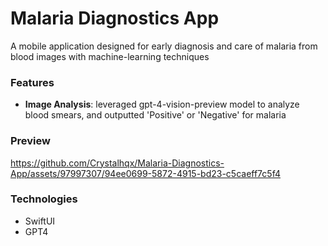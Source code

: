 # Malaria Diagnostics App
A mobile application designed for early diagnosis and care of malaria from blood images with machine-learning techniques

### Features
- **Image Analysis**: leveraged gpt-4-vision-preview model to analyze blood smears, and outputted 'Positive' or 'Negative' for malaria

### Preview
https://github.com/Crystalhqx/Malaria-Diagnostics-App/assets/97997307/94ee0699-5872-4915-bd23-c5caeff7c5f4

### Technologies
- SwiftUI
- GPT4
